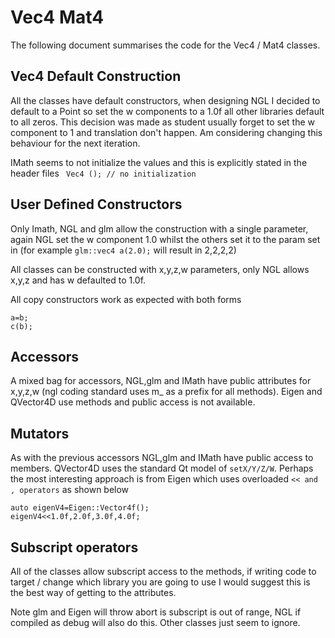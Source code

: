 # Vec4 Mat4 

The following document summarises the code for the Vec4 / Mat4 classes.

## Vec4 Default Construction

All the classes have default constructors, when designing NGL I decided to default to a Point so set the w components to a 1.0f all other libraries default to all zeros. This decision was made as student usually forget to set the w component to 1 and translation don't happen. Am considering changing this behaviour for the next iteration. 

IMath seems to not initialize the values and this is explicitly stated in the header files ``` Vec4 ();	// no initialization```

## User Defined Constructors

Only Imath, NGL and glm allow the construction with a single parameter, again NGL set the w component 1.0 whilst the others set it to the param set in (for example ```glm::vec4 a(2.0);``` will result in 2,2,2,2)

All classes can be constructed with x,y,z,w parameters, only NGL allows x,y,z and has w defaulted to 1.0f.

All copy constructors work as expected with both forms
```
a=b;
c(b);
```

## Accessors

A mixed bag for accessors, NGL,glm and IMath have public attributes for x,y,z,w (ngl coding standard uses m_ as a prefix for all methods). Eigen and QVector4D use methods and public access is not available. 

## Mutators

As with the previous accessors NGL,glm and IMath have public access to members. QVector4D uses the standard Qt model of ```setX/Y/Z/W```. Perhaps the most interesting approach is from Eigen which uses overloaded ```<< and , operators``` as shown below

```
auto eigenV4=Eigen::Vector4f();
eigenV4<<1.0f,2.0f,3.0f,4.0f;
```

## Subscript operators 

All of the classes allow subscript access to the methods, if writing code to target / change which library you are going to use I would suggest this is the best way of getting to the attributes.

Note glm and Eigen will throw abort is subscript is out of range, NGL if compiled as debug will also do this. Other classes just seem to ignore.